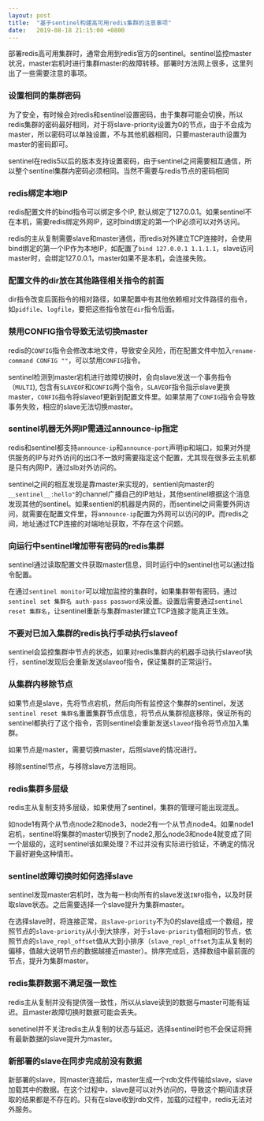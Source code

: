 ```yaml
---
layout: post
title:  "基于sentinel构建高可用redis集群的注意事项"
date:   2019-08-18 21:15:00 +0800
---
```


部署redis高可用集群时，通常会用到redis官方的sentinel。sentinel监控master状况，master宕机时进行集群master的故障转移。部署时方法网上很多，这里列出了一些需要注意的事项。

### 设置相同的集群密码

为了安全，有时候会对redis和sentinel设置密码，由于集群可能会切换，所以redis集群的密码最好相同，对于将slave-priority设置为0的节点，由于不会成为master，所以密码可以单独设置，不与其他机器相同，只要masterauth设置为master的密码即可。

sentinel在redis5以后的版本支持设置密码，由于sentinel之间需要相互通信，所以整个sentinel集群内密码必须相同。当然不需要与redis节点的密码相同

### redis绑定本地IP

redis配置文件的bind指令可以绑定多个IP, 默认绑定了127.0.0.1。如果sentinel不在本机，需要redis绑定外网IP，这时bind绑定的第一个IP必须可以对外访问。

redis的主从复制需要slave和master通信，而redis对外建立TCP连接时，会使用bind绑定的第一个IP作为本地IP，如配置了`bind 127.0.0.1 1.1.1.1`，slave访问master时，会绑定127.0.0.1，master如果不是本机，会连接失败。

### 配置文件的dir放在其他路径相关指令的前面

dir指令改变后面指令的相对路径，如果配置中有其他依赖相对文件路径的指令，如`pidfile`、`logfile`，要把这些指令放在`dir`指令后面。

### 禁用CONFIG指令导致无法切换master

redis的`CONFIG`指令会修改本地文件，导致安全风险，而在配置文件中加入`rename-command CONFIG ""`，可以禁用`CONFIG`指令。

sentinel检测到master宕机进行故障切换时，会向slave发送一个事务指令（`MULTI`), 包含有`SLAVEOF`和`CONFIG`两个指令，`SLAVEOF`指令指示slave更换master，`CONFIG`指令将slaveof更新到配置文件里。如果禁用了`CONFIG`指令会导致事务失败，相应的slave无法切换master。

### sentinel机器无外网IP需通过announce-ip指定

redis和sentinel都支持`announce-ip`和`announce-port`声明ip和端口，如果对外提供服务的IP与对外访问的出口不一致时需要指定这个配置，尤其现在很多云主机都是只有内网IP，通过slb对外访问的。

sentinel之间的相互发现是靠master来实现的，sentienl向master的`__sentinel__:hello"`的channel广播自己的IP地址，其他sentinel根据这个消息发现其他的sentinel。如果sentienl的机器是内网的，而sentinel之间需要外网访问，就需要在配置文件里，将`announce-ip`配置为外网可以访问的IP。而redis之间，地址通过TCP连接的对端地址获取，不存在这个问题。

### 向运行中sentinel增加带有密码的redis集群

sentinel通过读取配置文件获取master信息，同时运行中的sentinel也可以通过指令配置。

在通过`sentinel monitor`可以增加监控的集群时，如果集群带有密码，通过`sentinel set 集群名 auth-pass password`来设置。设置后需要通过`sentinel reset 集群名`，让sentinel重新与集群master建立TCP连接才能真正生效。

### 不要对已加入集群的redis执行手动执行slaveof

sentinel会监控集群中节点的状态，如果对redis集群内的机器手动执行slaveof执行，sentinel发现后会重新发送slaveof指令，保证集群的正常运行。

### 从集群内移除节点

如果节点是slave，先将节点宕机，然后向所有监控这个集群的sentinel，发送`sentinel reset 集群名`重置集群节点信息，将节点从集群彻底移除，保证所有的sentinel都执行了这个指令，否则sentinel会重新发送`slaveof`指令将节点加入集群。

如果节点是master，需要切换master，后照slave的情况进行。

移除sentinel节点，与移除slave方法相同。

### redis集群多层级

redis主从复制支持多层级，如果使用了sentinel，集群的管理可能出现混乱。

如node1有两个从节点node2和node3，node2有一个从节点node4。如果node1宕机，sentinel将集群的master切换到了node2,那么node3和node4就变成了同一个层级的，这时sentinel该如果处理？不过并没有实际进行验证，不确定的情况下最好避免这种情形。

### sentinel故障切换时如何选择slave

sentinel发现master宕机时，改为每一秒向所有的slave发送`INFO`指令，以及时获取slave状态。之后需要选择一个slave提升为集群master。

在选择slave时，将连接正常，`且slave-priority`不为0的slave组成一个数组，按照节点的`slave-priority`从小到大排序，对于`slave-priority`值相同的节点，依照节点的`slave_repl_offset`值从大到小排序（`slave_repl_offset`为主从复制的偏移，值越大说明节点的数据越接近master）。排序完成后，选择数组中最前面的节点，提升为集群master。

### redis集群数据不满足强一致性

redis主从复制并没有提供强一致性，所以从slave读到的数据与master可能有延迟。且master故障切换时数据可能会丢失。

senetinel并不关注redis主从复制的状态与延迟，选择sentinel时也不会保证将拥有最新数据的slave提升为master。

### 新部署的slave在同步完成前没有数据

新部署的slave，同master连接后，master生成一个rdb文件传输给slave，slave加载其中的数据。在这个过程中，slave是可以对外访问的，导致这个期间请求获取的结果都是不存在的。只有在slave收到rdb文件，加载的过程中，redis无法对外服务。

